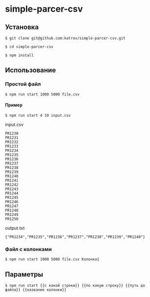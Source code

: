 # simple-parcer-csv

## Установка

```console
$ git clone git@github.com:katrov/simple-parcer-csv.git
```

```console
$ cd simple-parcer-csv
```

```console
$ npm install
```

## Использование

### Простой файл
```console
$ npm run start 1000 5000 file.csv
```

#### Пример

```console
$ npm run start 4 10 input.csv
```

input.csv
```code
PR1230
PR1231
PR1232
PR1233
PR1234
PR1235
PR1236
PR1237
PR1238
PR1239
PR1240
PR1241
PR1242
PR1243
PR1244
PR1245
PR1246
PR1247
PR1248
PR1249
PR1250
```

output.txt
```code
{"PR1234","PR1235","PR1236","PR1237","PR1238","PR1239","PR1240"}
```

### Файл с колонками
```console
$ npm run start 1000 5000 file.csv Колонка1
```

## Параметры

```code
$ npm run start {{с какой строки}} {{по какую строку}} {{путь до файла}} {{название колонки}}
```